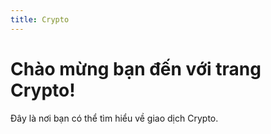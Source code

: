 ```yaml
---
title: Crypto
---
```


# Chào mừng bạn đến với trang Crypto!

Đây là nơi bạn có thể tìm hiểu về giao dịch Crypto.
